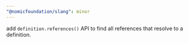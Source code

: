 ```yaml
---
"@nomicfoundation/slang": minor
---
```


add `definition.references()` API to find all references that resolve to a definition.
